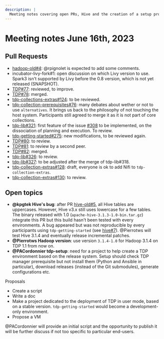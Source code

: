 ```yaml
---
description: |
  Meeting notes covering open PRs, Hive and the creation of a setup project.
---
```


# Meeting notes June 16th, 2023

## Pull Requests

- [hadoop-old#4](https://github.com/TOSIT-IO/hadoop-old/pull/4): @rpignolet is expected to add some comments.
- incubator-livy-fork#1: open discussion on which Livy version to use. Spark3 isn't supported by Livy before the 0.8 version, which is not yet released (SNAPSHOT).
- [TDP#77](https://github.com/TOSIT-IO/TDP/pull/77): reviewed, to improve.
- [TDP#78](https://github.com/TOSIT-IO/TDP/pull/78): merged.
- [tdp-collections-extras#124](https://github.com/TOSIT-IO/tdp-collection-extras/pull/124): to be reviewed.
- [tdp-collection-prerequisites#76](https://github.com/TOSIT-IO/tdp-collection-prerequisites/pull/76): many debates about wether or not to use `alternatives`. It brings us back to the philosophy of not touching the host system. Participants still agreed to merge it as it is not part of core collections.
- [tdp-lib#321](https://github.com/TOSIT-IO/tdp-lib/pull/321): first feature of the issue [#308](https://github.com/TOSIT-IO/tdp-lib/issues/308) to be implemented, on the dissociation of planning and execution. To review.
- [tdp-getting-started#275](https://github.com/TOSIT-IO/tdp-getting-started/pull/275): new modifications, to be reviewed again.
- [TDP#80](https://github.com/TOSIT-IO/TDP/pull/80): to review.
- [TDP#81](https://github.com/TOSIT-IO/TDP/pull/81): to review by a second peer.
- [TDP#82](https://github.com/TOSIT-IO/TDP/pull/82): merged.
- [tdp-lib#326](https://github.com/TOSIT-IO/tdp-lib/pull/326): to review.
- [tdp-lib#327](https://github.com/TOSIT-IO/tdp-lib/pull/327): to be adjusted after the merge of tdp-lib#318.
- [tdp-collection-extras#128](https://github.com/TOSIT-IO/tdp-collection-extras/pull/128): draft, everyone is ok to add Nifi to `tdp-collection-extras`.
- [tdp-collection-extras#130](https://github.com/TOSIT-IO/tdp-collection-extras/pull/130): to review.

## Open topics

- **@kpgtek Hive's bug**: after PR [hive-old#5](https://github.com/TOSIT-IO/hive-old/pull/5), all Hive tables are uppercases. However, Hive v3.x still uses lowercase for a few tables. The binary released with 1.0 (`apache-hive-3.1.3-1.0-bin.tar.gz`) integrate this PR but this build hasn't been tested with every environments. A bug appeared but was not reproducible by every participants using `tdp-getting-started` (see [hive#7](https://github.com/TOSIT-IO/hive/issues/7)). @Pierrotws will test Hive 3.1.4 and eventually release incremental patches.
- **@Pierrotws Hadoop version**: use version `3.1.4-1.0` for Hadoop 3.1.4 on TDP 1.1 from now on.
- **@PACordonnier tdp-setup**: need for a project to help create a TDP environment based on the release system. Setup should check TDP manager prerequisite but not install them (Python and Ansible in particular), download releases (instead of the Git submodules), generate configurations etc.

Proposals

- Create a script
- Write a doc
- Make a project dedicated to the deployment of TDP in user mode, based on a stable version. `tdp-getting-started` would become a development-only environment.
- Propose a VM

@PACordonnier will provide an initial script and the opportunity to publish it will be further discuss if not too specific to particular end-users.
